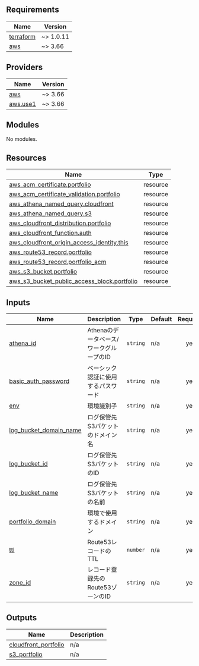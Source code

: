 ## Requirements

| Name | Version |
|------|---------|
| <a name="requirement_terraform"></a> [terraform](#requirement\_terraform) | ~> 1.0.11 |
| <a name="requirement_aws"></a> [aws](#requirement\_aws) | ~> 3.66 |

## Providers

| Name | Version |
|------|---------|
| <a name="provider_aws"></a> [aws](#provider\_aws) | ~> 3.66 |
| <a name="provider_aws.use1"></a> [aws.use1](#provider\_aws.use1) | ~> 3.66 |

## Modules

No modules.

## Resources

| Name | Type |
|------|------|
| [aws_acm_certificate.portfolio](https://registry.terraform.io/providers/hashicorp/aws/latest/docs/resources/acm_certificate) | resource |
| [aws_acm_certificate_validation.portfolio](https://registry.terraform.io/providers/hashicorp/aws/latest/docs/resources/acm_certificate_validation) | resource |
| [aws_athena_named_query.cloudfront](https://registry.terraform.io/providers/hashicorp/aws/latest/docs/resources/athena_named_query) | resource |
| [aws_athena_named_query.s3](https://registry.terraform.io/providers/hashicorp/aws/latest/docs/resources/athena_named_query) | resource |
| [aws_cloudfront_distribution.portfolio](https://registry.terraform.io/providers/hashicorp/aws/latest/docs/resources/cloudfront_distribution) | resource |
| [aws_cloudfront_function.auth](https://registry.terraform.io/providers/hashicorp/aws/latest/docs/resources/cloudfront_function) | resource |
| [aws_cloudfront_origin_access_identity.this](https://registry.terraform.io/providers/hashicorp/aws/latest/docs/resources/cloudfront_origin_access_identity) | resource |
| [aws_route53_record.portfolio](https://registry.terraform.io/providers/hashicorp/aws/latest/docs/resources/route53_record) | resource |
| [aws_route53_record.portfolio_acm](https://registry.terraform.io/providers/hashicorp/aws/latest/docs/resources/route53_record) | resource |
| [aws_s3_bucket.portfolio](https://registry.terraform.io/providers/hashicorp/aws/latest/docs/resources/s3_bucket) | resource |
| [aws_s3_bucket_public_access_block.portfolio](https://registry.terraform.io/providers/hashicorp/aws/latest/docs/resources/s3_bucket_public_access_block) | resource |

## Inputs

| Name | Description | Type | Default | Required |
|------|-------------|------|---------|:--------:|
| <a name="input_athena_id"></a> [athena\_id](#input\_athena\_id) | Athenaのデータベース/ワークグループのID | `string` | n/a | yes |
| <a name="input_basic_auth_password"></a> [basic\_auth\_password](#input\_basic\_auth\_password) | ベーシック認証に使用するパスワード | `string` | n/a | yes |
| <a name="input_env"></a> [env](#input\_env) | 環境識別子 | `string` | n/a | yes |
| <a name="input_log_bucket_domain_name"></a> [log\_bucket\_domain\_name](#input\_log\_bucket\_domain\_name) | ログ保管先S3バケットのドメイン名 | `string` | n/a | yes |
| <a name="input_log_bucket_id"></a> [log\_bucket\_id](#input\_log\_bucket\_id) | ログ保管先S3バケットのID | `string` | n/a | yes |
| <a name="input_log_bucket_name"></a> [log\_bucket\_name](#input\_log\_bucket\_name) | ログ保管先S3バケットの名前 | `string` | n/a | yes |
| <a name="input_portfolio_domain"></a> [portfolio\_domain](#input\_portfolio\_domain) | 環境で使用するドメイン | `string` | n/a | yes |
| <a name="input_ttl"></a> [ttl](#input\_ttl) | Route53レコードのTTL | `number` | n/a | yes |
| <a name="input_zone_id"></a> [zone\_id](#input\_zone\_id) | レコード登録先のRoute53ゾーンのID | `string` | n/a | yes |

## Outputs

| Name | Description |
|------|-------------|
| <a name="output_cloudfront_portfolio"></a> [cloudfront\_portfolio](#output\_cloudfront\_portfolio) | n/a |
| <a name="output_s3_portfolio"></a> [s3\_portfolio](#output\_s3\_portfolio) | n/a |
